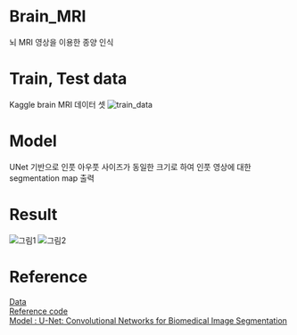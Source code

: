 # Brain_MRI
뇌 MRI 영상을 이용한 종양 인식

# Train, Test data
Kaggle brain MRI 데이터 셋
![train_data](https://user-images.githubusercontent.com/34363323/100235180-63f7ed80-2f6f-11eb-9370-ba30e3c3ccb6.png)


# Model
UNet 기반으로 인풋 아우풋 사이즈가 동일한 크기로 하여 인풋 영상에 대한 segmentation map 출력

# Result
![그림1](https://user-images.githubusercontent.com/34363323/100235159-5fcbd000-2f6f-11eb-8231-b37006ddf8c1.png)
![그림2](https://user-images.githubusercontent.com/34363323/100235173-622e2a00-2f6f-11eb-9594-a17af47e18f0.png)

# Reference
<a href="https://www.kaggle.com/mateuszbuda/lgg-mri-segmentation "> Data </a> </br>
<a href="https://www.kaggle.com/monkira/brain-mri-segmentation-using-unet-keras "> Reference code </a> </br>
<a href="https://arxiv.org/abs/1505.04597">Model : U-Net: Convolutional Networks for Biomedical Image Segmentation</a>

